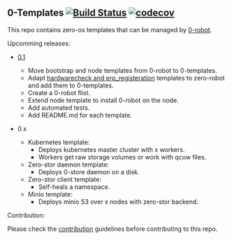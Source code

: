 ## 0-Templates [![Build Status](https://travis-ci.org/zero-os/0-templates.svg?branch=master)](https://travis-ci.org/zero-os/0-templates) [![codecov](https://codecov.io/gh/zero-os/0-templates/branch/master/graph/badge.svg)](https://codecov.io/gh/zero-os/0-templates)


This repo contains zero-os templates that can be managed by [0-robot](https://github.com/Jumpscale/0-robot).


Upcomming releases:

- [0.1](https://github.com/zero-os/0-templates/milestone/1)
  - Move bootstrap and node templates from 0-robot to 0-templates.
  - Adapt [hardwarecheck and erp_registeration](https://docs.greenitglobe.com/ThreeFold/itenv_asset_management/src/branch/master/templates) templates to zero-robot and add them to 0-templates.
  - Create a 0-robot flist.
  - Extend node template to install 0-robot on the node.
  - Add automated tests.
  - Add README.md for each template.

- 0.x
  - Kubernetes template:
    - Deploys kubernetes master cluster with x workers.
    - Workers get raw storage volumes or work with qcow files.
  - Zero-stor daemon template:
    - Deploys 0-store daemon on a disk.
  - Zero-stor client template:
    - Self-heals a namespace.
  - Minio template:
    - Deploys minio S3 over x nodes with zero-stor backend.



Contribution:

Please check the [contribution](./docs/contribution.md) guidelines before contributing to this repo.
